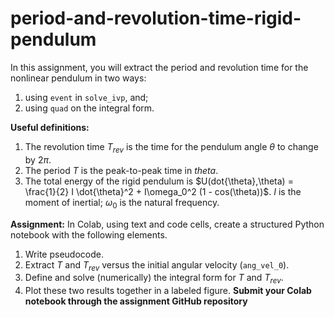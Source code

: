 # period-and-revolution-time-rigid-pendulum

In this assignment, you will extract the period and revolution time for the nonlinear pendulum in two ways:
1. using `event` in `solve_ivp`, and;
2. using `quad` on the integral form.

**Useful definitions:**
1. The revolution time $T_{rev}$ is the time for the pendulum angle $\theta$ to change by $2\pi$.
2. The period $T$ is the peak-to-peak time in $theta$.
3. The total energy of the rigid pendulum is $U(dot{\theta},\theta) = \frac{1}{2} I \dot{\theta}^2 + I\omega_0^2 (1 - cos(\theta))$. $I$ is the moment of inertial; $\omega_0$ is the natural frequency.

**Assignment:**
In Colab, using text and code cells, create a structured Python notebook with the following elements.
1. Write pseudocode.
2. Extract $T$ and $T_{rev}$ versus the initial angular velocity (`ang_vel_0`).
3. Define and solve (numerically) the integral form for $T$ and $T_{rev}$.
4. Plot these two results together in a labeled figure.
**Submit your Colab notebook through the assignment GitHub repository**
